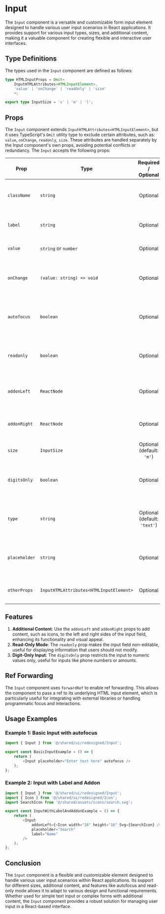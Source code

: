# Input
The `Input` component is a versatile and customizable form input element designed to handle various user input scenarios in React applications. It provides support for various input types, sizes, and additional content, making it a valuable component for creating flexible and interactive user interfaces.

## Type Definitions
The types used in the `Input` component are defined as follows:
```typescript
type HTMLInputProps = Omit<
    InputHTMLAttributes<HTMLInputElement>,
    'value' | 'onChange' | 'readOnly' | 'size'
    >;

export type InputSize = 's' | 'm' | 'l';
```

## Props
The `Input` component extends `InputHTMLAttributes<HTMLInputElement>`, but it uses TypeScript's `Omit` utility type to exclude certain attributes, such as: `value`, `onChange`, `readonly`, `size`.
These attributes are handled separately by the Input component's own props, avoiding potential conflicts or redundancy.
The `Input` accepts the following props:

| Prop         | Type                                    |          Required / Optional          | Description                                                    |
|--------------|-----------------------------------------|:-------------------------------------:|----------------------------------------------------------------|
| `className`  | `string`                                |               Optional                | Additional custom class names to style the input.              |
| `label`      | `string`                                |               Optional                | Label text to be displayed near the input field.               |
| `value`      | `string` or  `number`                   |               Optional                | The current value of the input field.                          |
| `onChange`   | `(value: string) => void`               |               Optional                | Callback function triggered when the input value changes.      |
| `autofocus`  | `boolean`                               |               Optional                | If `true`, the input field will automatically focus on render. |
| `readonly`   | `boolean`                               |               Optional                | If `true`, the input field will be read-only and non-editable. |
| `addonLeft`  | `ReactNode`                             |               Optional                | Content to be placed on the left side of the input field.      |
| `addonRight` | `ReactNode`                             |               Optional                | Content to be placed on the right side of the input field.     |
| `size`       | `InputSize`                             |      Optional <br/> (default: `'m'`)       | Specifies the size of the input field.                         |
| `digitsOnly` | `boolean`                               |               Optional                | If `true`, the input field will only accept numeric values.    |
| `type`       | `string`                                |      Optional <br/> (default: `'text'`) | The type of the input element (e.g., text, password, email).   |
| `placeholder`| `string`                                |               Optional                | Placeholder text to display when the input field is empty.     |
| `otherProps` | `InputHTMLAttributes<HTMLInputElement>` |               Optional                | Any additional input HTML attributes.                          |


## Features
1.  **Additional Content**: Use the `addonLeft` and `addonRight` props to add content, such as icons, to the left and right sides of the input field, enhancing its functionality and visual appeal.
2.  **Read-Only Mode**: The `readonly` prop makes the input field non-editable, useful for displaying information that users should not modify.
3.  **Digit-Only Input**: The `digitsOnly` prop restricts the input to numeric values only, useful for inputs like phone numbers or amounts.

## Ref Forwarding
The `Input` component uses `forwardRef` to enable ref forwarding. This allows the component to pass a ref to its underlying HTML input element, which is particularly useful for integrating with external libraries or handling programmatic focus and interactions.


## Usage Examples

### Example 1: Basic Input with autofocus
```typescript jsx
import { Input } from '@/shared/ui/redesigned/Input';

export const BasicInputExample = () => {
    return (
        <Input placeholder="Enter text here" autofocus />
    );
};
```
### Example 2: Input with Label and Addon
```typescript jsx
import { Input } from '@/shared/ui/redesigned/Input';
import { Icon } from '@/shared/ui/redesigned/Icon';
import SearchIcon from '@/shared/assets/icons/search.svg';

export const InputWithLabelAndAddonExample = () => {
    return (
        <Input
            addonLeft={<Icon width="16" height="16" Svg={SearchIcon} />}
            placeholder="Search"
            label="Name"
        />
    );
};
```

## Conclusion
The `Input` component is a flexible and customizable element designed to handle various user input scenarios within React applications. Its support for different sizes, additional content, and features like autofocus and read-only mode allows it to adapt to various design and functional requirements. Whether used for simple text input or complex forms with additional content, the `Input` component provides a robust solution for managing user input in a React-based interface.
